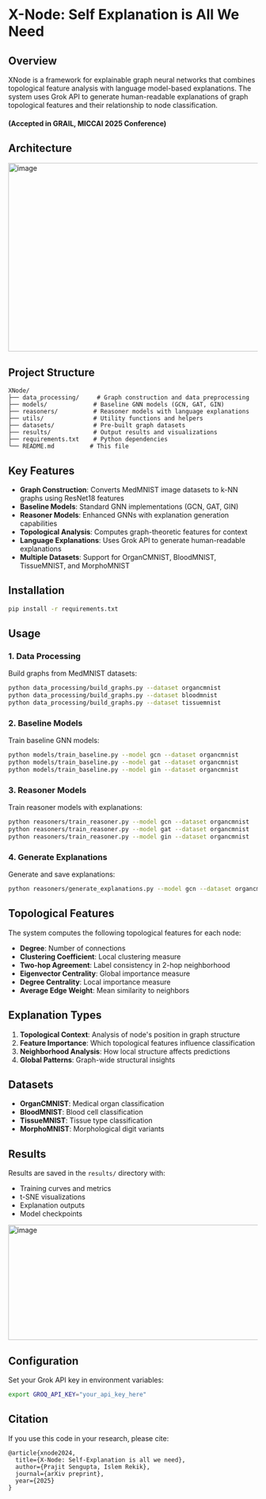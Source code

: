 # X-Node: Self Explanation is All We Need

## Overview

XNode is a framework for explainable graph neural networks that combines topological feature analysis with language model-based explanations. The system uses Grok API to generate human-readable explanations of graph topological features and their relationship to node classification. 

#### (Accepted in GRAIL, MICCAI 2025 Conference)

## Architecture
<img width="621" height="380" alt="image" src="https://github.com/user-attachments/assets/32af3c8e-abdf-4943-9747-484408a4b439" />

## Project Structure

```
XNode/
├── data_processing/     # Graph construction and data preprocessing
├── models/             # Baseline GNN models (GCN, GAT, GIN)
├── reasoners/          # Reasoner models with language explanations
├── utils/              # Utility functions and helpers
├── datasets/           # Pre-built graph datasets
├── results/            # Output results and visualizations
├── requirements.txt    # Python dependencies
└── README.md          # This file
```

## Key Features

- **Graph Construction**: Converts MedMNIST image datasets to k-NN graphs using ResNet18 features
- **Baseline Models**: Standard GNN implementations (GCN, GAT, GIN)
- **Reasoner Models**: Enhanced GNNs with explanation generation capabilities
- **Topological Analysis**: Computes graph-theoretic features for context
- **Language Explanations**: Uses Grok API to generate human-readable explanations
- **Multiple Datasets**: Support for OrganCMNIST, BloodMNIST, TissueMNIST, and MorphoMNIST

## Installation

```bash
pip install -r requirements.txt
```

## Usage

### 1. Data Processing

Build graphs from MedMNIST datasets:

```bash
python data_processing/build_graphs.py --dataset organcmnist
python data_processing/build_graphs.py --dataset bloodmnist
python data_processing/build_graphs.py --dataset tissuemnist
```

### 2. Baseline Models

Train baseline GNN models:

```bash
python models/train_baseline.py --model gcn --dataset organcmnist
python models/train_baseline.py --model gat --dataset organcmnist
python models/train_baseline.py --model gin --dataset organcmnist
```

### 3. Reasoner Models

Train reasoner models with explanations:

```bash
python reasoners/train_reasoner.py --model gcn --dataset organcmnist
python reasoners/train_reasoner.py --model gat --dataset organcmnist
python reasoners/train_reasoner.py --model gin --dataset organcmnist
```

### 4. Generate Explanations

Generate and save explanations:

```bash
python reasoners/generate_explanations.py --model gcn --dataset organcmnist
```

## Topological Features

The system computes the following topological features for each node:

- **Degree**: Number of connections
- **Clustering Coefficient**: Local clustering measure
- **Two-hop Agreement**: Label consistency in 2-hop neighborhood
- **Eigenvector Centrality**: Global importance measure
- **Degree Centrality**: Local importance measure
- **Average Edge Weight**: Mean similarity to neighbors

## Explanation Types

1. **Topological Context**: Analysis of node's position in graph structure
2. **Feature Importance**: Which topological features influence classification
3. **Neighborhood Analysis**: How local structure affects predictions
4. **Global Patterns**: Graph-wide structural insights

## Datasets

- **OrganCMNIST**: Medical organ classification
- **BloodMNIST**: Blood cell classification  
- **TissueMNIST**: Tissue type classification
- **MorphoMNIST**: Morphological digit variants

## Results

Results are saved in the `results/` directory with:
- Training curves and metrics
- t-SNE visualizations
- Explanation outputs
- Model checkpoints
<img width="582" height="232" alt="image" src="https://github.com/user-attachments/assets/5bd391d7-7e26-4445-af35-96885dc4bac8" />


## Configuration

Set your Grok API key in environment variables:
```bash
export GROQ_API_KEY="your_api_key_here"
```

## Citation

If you use this code in your research, please cite:
```
@article{xnode2024,
  title={X-Node: Self-Explanation is all we need},
  author={Prajit Sengupta, Islem Rekik},
  journal={arXiv preprint},
  year={2025}
}
``` 
